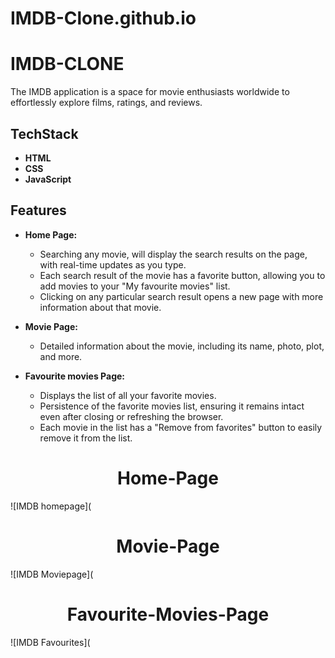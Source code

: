# IMDB-Clone.github.io
# IMDB-CLONE

The IMDB  application is a space for movie enthusiasts worldwide to effortlessly explore films, ratings, and reviews.

## TechStack

- **HTML**
- **CSS**
- **JavaScript**

## Features

- **Home Page:**
  - Searching any movie, will display the search results on the page, with real-time updates as you type.
  - Each search result of the movie has a favorite button, allowing you to add movies to your "My favourite movies" list.
  - Clicking on any particular search result opens a new page with more information about that movie.

- **Movie Page:**
  - Detailed information about the movie, including its name, photo, plot, and more.

- **Favourite movies Page:**
  - Displays the list of all your favorite movies.
  - Persistence of the favorite movies list, ensuring it remains intact even after closing or refreshing the browser.
  - Each movie in the list has a "Remove from favorites" button to easily remove it from the list.




<div align="center">
  <h1>Home-Page</h1>
</div>

![IMDB homepage](

<div align="center">
  <h1>Movie-Page</h1>
</div>

![IMDB Moviepage](

<div align="center">
  <h1>Favourite-Movies-Page</h1>
</div>

![IMDB Favourites](
